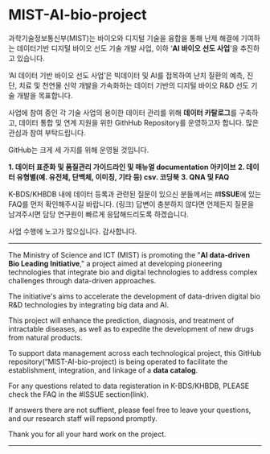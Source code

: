 # MIST-AI-bio-project

과학기술정보통신부(MIST)는 바이오와 디지털 기술을 융합을 통해 난제 해결에 기여하는 데이터기반 디지털 바이오 선도 기술 개발 사업, 이하 ‘**AI 바이오 선도 사업**’을 추진하고 있습니다.

‘AI 데이터 기반 바이오 선도 사업’은 빅데이터 및 AI를 접목하여 난치 질환의 예측, 진단, 치료 및 천연물 신약 개발을 가속화하는 데이터 기반의 디지털 바이오 R&D 선도 기술 개발을 목표합니다.

사업에 참여 중인 각 기술 사업의 용이한 데이터 관리를 위해 **데이터 카탈로그**를 구축하고, 데이터 통합 및 연계 지원을 위한 GithHub Repository를 운영하고자 합니다. 많은 관심과 참여 부탁드립니다. 

GitHub는 크게 세 가지를 위해 운영될 것입니다. 

**1. 데이터 표준화 및 품질관리 가이드라인 및 매뉴얼 documentation 아키이브**
**2. 데이터 유형별(예. 유전체, 단백체, 이미징, 기타 등) csv. 코딩북**
**3. QNA 및 FAQ**

K-BDS/KHBDB 내에 데이터 등록과 관련된 질문이 있으신 분들께서는 #**ISSUE**에 있는 FAQ를 먼저 확인해주시길 바랍니다. (링크)
답변이 충분하지 않다면 언제든지 질문을 남겨주시면 담당 연구원이 빠르게 응답해드리도록 하겠습니다. 

사업 수행에 노고가 많으십니다. 감사합니다. 

--------------------------------------------------------------------------------------------------------------------------------------------

The Ministry of Science and ICT (MIST) is promoting the "**AI data-driven Bio Leading Initiative**," a project aimed at developing pioneering technologies that integrate bio and digital technologies to address complex challenges through data-driven approaches.

The initiative's aims to accelerate the development of data-driven digital bio R&D technologies by integrating big data and AI. 

This project will enhance the prediction, diagnosis, and treatment of intractable diseases, as well as to expedite the development of new drugs from natural products.

To support data management across each technological project, this GitHub repository(“MIST-AI-bio-project) is being operated to facilitate the establishment, integration, and linkage of a **data catalog**.

For any questions related to data registeration in K-BDS/KHBDB, PLEASE check the FAQ in the #ISSUE section(link).

If answers there are not suffient, please feel free to leave your questions, and our research staff will repsond promptly. 

Thank you for all your hard work on the project.

--------------------------------------------------------------------------------------------------------------------------------------------

